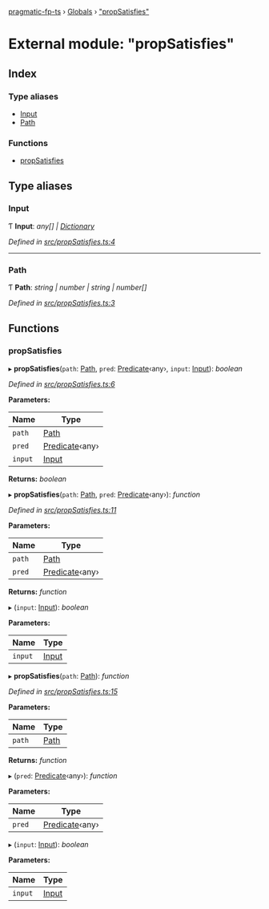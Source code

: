 [pragmatic-fp-ts](../README.md) › [Globals](../globals.md) › ["propSatisfies"](_propsatisfies_.md)

# External module: "propSatisfies"

## Index

### Type aliases

* [Input](_propsatisfies_.md#input)
* [Path](_propsatisfies_.md#path)

### Functions

* [propSatisfies](_propsatisfies_.md#propsatisfies)

## Type aliases

###  Input

Ƭ **Input**: *any[] | [Dictionary](_types_.md#dictionary)*

*Defined in [src/propSatisfies.ts:4](https://github.com/hermann-p/pragmatic-fp-ts/blob/d13f3c1/src/propSatisfies.ts#L4)*

___

###  Path

Ƭ **Path**: *string | number | string | number[]*

*Defined in [src/propSatisfies.ts:3](https://github.com/hermann-p/pragmatic-fp-ts/blob/d13f3c1/src/propSatisfies.ts#L3)*

## Functions

###  propSatisfies

▸ **propSatisfies**(`path`: [Path](_propsatisfies_.md#path), `pred`: [Predicate](_types_.md#predicate)‹any›, `input`: [Input](_propsatisfies_.md#input)): *boolean*

*Defined in [src/propSatisfies.ts:6](https://github.com/hermann-p/pragmatic-fp-ts/blob/d13f3c1/src/propSatisfies.ts#L6)*

**Parameters:**

Name | Type |
------ | ------ |
`path` | [Path](_propsatisfies_.md#path) |
`pred` | [Predicate](_types_.md#predicate)‹any› |
`input` | [Input](_propsatisfies_.md#input) |

**Returns:** *boolean*

▸ **propSatisfies**(`path`: [Path](_propsatisfies_.md#path), `pred`: [Predicate](_types_.md#predicate)‹any›): *function*

*Defined in [src/propSatisfies.ts:11](https://github.com/hermann-p/pragmatic-fp-ts/blob/d13f3c1/src/propSatisfies.ts#L11)*

**Parameters:**

Name | Type |
------ | ------ |
`path` | [Path](_propsatisfies_.md#path) |
`pred` | [Predicate](_types_.md#predicate)‹any› |

**Returns:** *function*

▸ (`input`: [Input](_propsatisfies_.md#input)): *boolean*

**Parameters:**

Name | Type |
------ | ------ |
`input` | [Input](_propsatisfies_.md#input) |

▸ **propSatisfies**(`path`: [Path](_propsatisfies_.md#path)): *function*

*Defined in [src/propSatisfies.ts:15](https://github.com/hermann-p/pragmatic-fp-ts/blob/d13f3c1/src/propSatisfies.ts#L15)*

**Parameters:**

Name | Type |
------ | ------ |
`path` | [Path](_propsatisfies_.md#path) |

**Returns:** *function*

▸ (`pred`: [Predicate](_types_.md#predicate)‹any›): *function*

**Parameters:**

Name | Type |
------ | ------ |
`pred` | [Predicate](_types_.md#predicate)‹any› |

▸ (`input`: [Input](_propsatisfies_.md#input)): *boolean*

**Parameters:**

Name | Type |
------ | ------ |
`input` | [Input](_propsatisfies_.md#input) |
